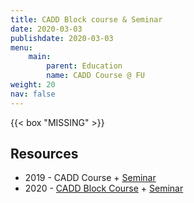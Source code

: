 ```yaml
---
title: CADD Block course & Seminar
date: 2020-03-03
publishdate: 2020-03-03
menu:
    main:
        parent: Education
        name: CADD Course @ FU
weight: 20
nav: false
---
```


{{< box "MISSING" >}}

<!--more-->

## Resources

* 2019 - CADD Course + <a class="icon fa-lock" target="_blank" href="https://github.com/volkamerlab/CADDSeminar_2019" title="Access restricted to enroled students"> Seminar</a>
* 2020 - <a class="icon fa-lock" target="_blank" href="https://github.com/volkamerlab/CADDCourse2020" title="Access restricted to enroled students"> CADD Block Course</a> + <a class="icon fa-lock" target="_blank" href="https://github.com/volkamerlab/CADDSeminar_2020" title="Access restricted to enroled students"> Seminar</a>